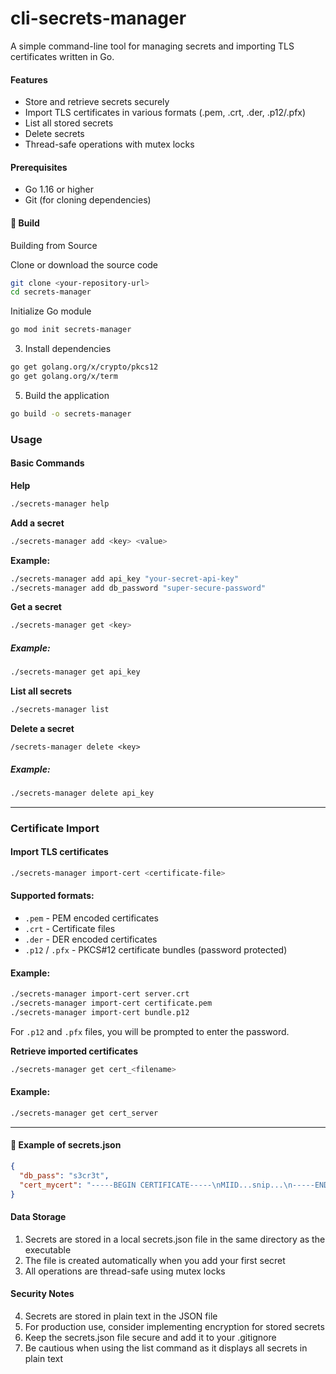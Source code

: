# cli-secrets-manager

A simple command-line tool for managing secrets and importing TLS certificates written in Go.

#### Features

- Store and retrieve secrets securely
- Import TLS certificates in various formats (.pem, .crt, .der, .p12/.pfx)
- List all stored secrets
- Delete secrets
- Thread-safe operations with mutex locks

#### Prerequisites

- Go 1.16 or higher
- Git (for cloning dependencies)

#### 🔧 Build

Building from Source

Clone or download the source code
```bash
git clone <your-repository-url>
cd secrets-manager
```
Initialize Go module
```bash
go mod init secrets-manager
```

3. Install dependencies
```bash
go get golang.org/x/crypto/pkcs12
go get golang.org/x/term
```

5. Build the application
```bash
go build -o secrets-manager
```

### Usage
#### Basic Commands
**Help**
```bash
./secrets-manager help
```

**Add a secret**
```bash
./secrets-manager add <key> <value>
```
**Example:**
```bash
./secrets-manager add api_key "your-secret-api-key"
./secrets-manager add db_password "super-secure-password"
```
**Get a secret**
```bash
./secrets-manager get <key>
```
##### **Example:**
```bash
./secrets-manager get api_key
```
**List all secrets**
```bash
./secrets-manager list
```
**Delete a secret**
```bash.
/secrets-manager delete <key>
```
##### **Example:**
```bash
./secrets-manager delete api_key
```
---
### Certificate Import
#### Import TLS certificates
```bash
./secrets-manager import-cert <certificate-file>
```
#### Supported formats:

- `.pem` - PEM encoded certificates
- `.crt` - Certificate files
- `.der` - DER encoded certificates
- `.p12` / `.pfx` - PKCS#12 certificate bundles (password protected)

#### Example:
```bash
./secrets-manager import-cert server.crt
./secrets-manager import-cert certificate.pem
./secrets-manager import-cert bundle.p12
```
For `.p12` and `.pfx` files, you will be prompted to enter the password.

**Retrieve imported certificates**
```bash
./secrets-manager get cert_<filename>
```
#### Example:
```bash
./secrets-manager get cert_server
```

---
#### 📁 Example of secrets.json
```json
{
  "db_pass": "s3cr3t",
  "cert_mycert": "-----BEGIN CERTIFICATE-----\nMIID...snip...\n-----END CERTIFICATE-----"
}
```
#### Data Storage

1. Secrets are stored in a local secrets.json file in the same directory as the executable
2. The file is created automatically when you add your first secret
3. All operations are thread-safe using mutex locks

#### Security Notes

4. Secrets are stored in plain text in the JSON file
5. For production use, consider implementing encryption for stored secrets
6. Keep the secrets.json file secure and add it to your .gitignore
7. Be cautious when using the list command as it displays all secrets in plain text
